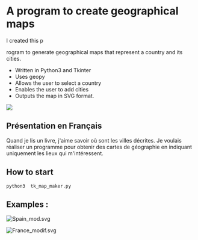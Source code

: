 # 
# A program to create geographical maps
I created this p

rogram to generate geographical maps that represent a country and its cities. 

  * Written in Python3 and Tkinter
  * Uses geopy
  * Allows the user to select a country
  * Enables the user to add cities
  * Outputs the map in SVG format.

![](/home/bertrand/important/prog_local/PW_31_carte_geographie_svg/docs/images/churchill.svg)

## Présentation en Français
Quand je lis un livre, j'aime savoir où sont les villes décrites. Je voulais réaliser un programme pour obtenir des cartes de géographie en indiquant uniquement les lieux qui m'intéressent. 

## How to start
```
python3  tk_map_maker.py
```

## Examples : 
![Spain_mod.svg](examples_of_results%2FSpain_mod.svg)

![France_modif.svg](examples_of_results%2FFrance_modif.svg)